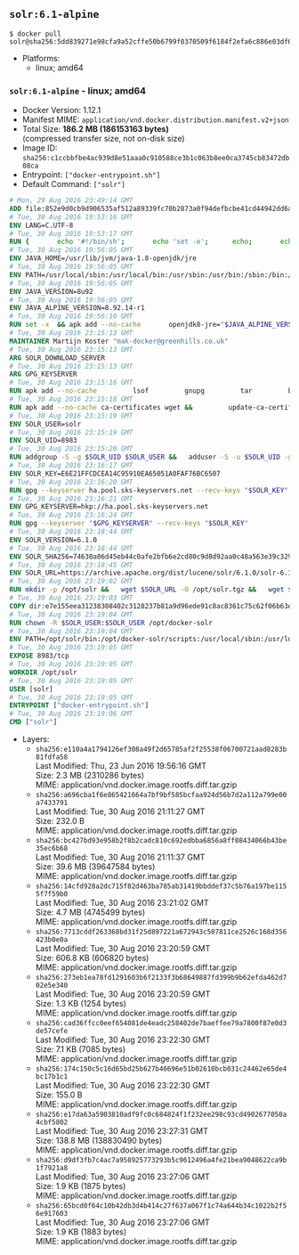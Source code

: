 ## `solr:6.1-alpine`

```console
$ docker pull solr@sha256:5dd839271e98cfa9a52cffe50b6799f0370509f6184f2efa6c886e03df60e1e2
```

-	Platforms:
	-	linux; amd64

### `solr:6.1-alpine` - linux; amd64

-	Docker Version: 1.12.1
-	Manifest MIME: `application/vnd.docker.distribution.manifest.v2+json`
-	Total Size: **186.2 MB (186153163 bytes)**  
	(compressed transfer size, not on-disk size)
-	Image ID: `sha256:c1ccbbfbe4ac939d8e51aaa0c910588ce3b1c063b8ee0ca3745cb83472db08ca`
-	Entrypoint: `["docker-entrypoint.sh"]`
-	Default Command: `["solr"]`

```dockerfile
# Mon, 29 Aug 2016 23:49:14 GMT
ADD file:852e9d0cb9d906535af512a89339fc70b2873a0f94defbcbe41cd44942dd6ac8 in / 
# Tue, 30 Aug 2016 19:53:16 GMT
ENV LANG=C.UTF-8
# Tue, 30 Aug 2016 19:53:17 GMT
RUN { 		echo '#!/bin/sh'; 		echo 'set -e'; 		echo; 		echo 'dirname "$(dirname "$(readlink -f "$(which javac || which java)")")"'; 	} > /usr/local/bin/docker-java-home 	&& chmod +x /usr/local/bin/docker-java-home
# Tue, 30 Aug 2016 19:56:05 GMT
ENV JAVA_HOME=/usr/lib/jvm/java-1.8-openjdk/jre
# Tue, 30 Aug 2016 19:56:05 GMT
ENV PATH=/usr/local/sbin:/usr/local/bin:/usr/sbin:/usr/bin:/sbin:/bin:/usr/lib/jvm/java-1.8-openjdk/jre/bin:/usr/lib/jvm/java-1.8-openjdk/bin
# Tue, 30 Aug 2016 19:56:05 GMT
ENV JAVA_VERSION=8u92
# Tue, 30 Aug 2016 19:56:05 GMT
ENV JAVA_ALPINE_VERSION=8.92.14-r1
# Tue, 30 Aug 2016 19:56:10 GMT
RUN set -x 	&& apk add --no-cache 		openjdk8-jre="$JAVA_ALPINE_VERSION" 	&& [ "$JAVA_HOME" = "$(docker-java-home)" ]
# Tue, 30 Aug 2016 23:15:13 GMT
MAINTAINER Martijn Koster "mak-docker@greenhills.co.uk"
# Tue, 30 Aug 2016 23:15:13 GMT
ARG SOLR_DOWNLOAD_SERVER
# Tue, 30 Aug 2016 23:15:13 GMT
ARG GPG_KEYSERVER
# Tue, 30 Aug 2016 23:15:16 GMT
RUN apk add --no-cache         lsof         gnupg         tar         bash
# Tue, 30 Aug 2016 23:15:18 GMT
RUN apk add --no-cache ca-certificates wget &&         update-ca-certificates
# Tue, 30 Aug 2016 23:15:19 GMT
ENV SOLR_USER=solr
# Tue, 30 Aug 2016 23:15:19 GMT
ENV SOLR_UID=8983
# Tue, 30 Aug 2016 23:15:20 GMT
RUN addgroup -S -g $SOLR_UID $SOLR_USER &&   adduser -S -u $SOLR_UID -g $SOLR_USER $SOLR_USER
# Tue, 30 Aug 2016 23:16:17 GMT
ENV SOLR_KEY=E6E21FFCDCEA14C95910EA65051A0FAF76BC6507
# Tue, 30 Aug 2016 23:16:20 GMT
RUN gpg --keyserver ha.pool.sks-keyservers.net --recv-keys "$SOLR_KEY"
# Tue, 30 Aug 2016 23:16:21 GMT
ENV GPG_KEYSERVER=hkp://ha.pool.sks-keyservers.net
# Tue, 30 Aug 2016 23:16:24 GMT
RUN gpg --keyserver "$GPG_KEYSERVER" --recv-keys "$SOLR_KEY"
# Tue, 30 Aug 2016 23:18:44 GMT
ENV SOLR_VERSION=6.1.0
# Tue, 30 Aug 2016 23:18:44 GMT
ENV SOLR_SHA256=74630a06d45eb44c0afe2bfb6e2cd80c9d8d92aa0c48a563e39c32996a76c8b0
# Tue, 30 Aug 2016 23:18:45 GMT
ENV SOLR_URL=https://archive.apache.org/dist/lucene/solr/6.1.0/solr-6.1.0.tgz
# Tue, 30 Aug 2016 23:19:02 GMT
RUN mkdir -p /opt/solr &&   wget $SOLR_URL -O /opt/solr.tgz &&   wget $SOLR_URL.asc -O /opt/solr.tgz.asc &&   echo "$SOLR_SHA256 */opt/solr.tgz" | sha256sum -c - &&   (>&2 ls -l /opt/solr.tgz /opt/solr.tgz.asc) &&   gpg --batch --verify /opt/solr.tgz.asc /opt/solr.tgz &&   tar -C /opt/solr --extract --file /opt/solr.tgz --strip-components=1 &&   rm /opt/solr.tgz* &&   mkdir -p /opt/solr/server/solr/lib /opt/solr/server/solr/mycores &&   sed -i -e 's/#SOLR_PORT=8983/SOLR_PORT=8983/' /opt/solr/bin/solr.in.sh &&   sed -i -e '/-Dsolr.clustering.enabled=true/ a SOLR_OPTS="$SOLR_OPTS -Dsun.net.inetaddr.ttl=60 -Dsun.net.inetaddr.negative.ttl=60"' /opt/solr/bin/solr.in.sh &&   chown -R $SOLR_USER:$SOLR_USER /opt/solr &&   mkdir /docker-entrypoint-initdb.d /opt/docker-solr/
# Tue, 30 Aug 2016 23:19:03 GMT
COPY dir:e7e155eea31238308402c3128237b81a9d96ede91c8ac8361c75c62f06b63e9b in /opt/docker-solr/scripts 
# Tue, 30 Aug 2016 23:19:04 GMT
RUN chown -R $SOLR_USER:$SOLR_USER /opt/docker-solr
# Tue, 30 Aug 2016 23:19:04 GMT
ENV PATH=/opt/solr/bin:/opt/docker-solr/scripts:/usr/local/sbin:/usr/local/bin:/usr/sbin:/usr/bin:/sbin:/bin:/usr/lib/jvm/java-1.8-openjdk/jre/bin:/usr/lib/jvm/java-1.8-openjdk/bin
# Tue, 30 Aug 2016 23:19:05 GMT
EXPOSE 8983/tcp
# Tue, 30 Aug 2016 23:19:05 GMT
WORKDIR /opt/solr
# Tue, 30 Aug 2016 23:19:05 GMT
USER [solr]
# Tue, 30 Aug 2016 23:19:05 GMT
ENTRYPOINT ["docker-entrypoint.sh"]
# Tue, 30 Aug 2016 23:19:06 GMT
CMD ["solr"]
```

-	Layers:
	-	`sha256:e110a4a1794126ef308a49f2d65785af2f25538f06700721aad8283b81fdfa58`  
		Last Modified: Thu, 23 Jun 2016 19:56:16 GMT  
		Size: 2.3 MB (2310286 bytes)  
		MIME: application/vnd.docker.image.rootfs.diff.tar.gzip
	-	`sha256:a696cba1f6e865421664a7bf9bf585bcfaa924d56b7d2a112a799e00a7433791`  
		Last Modified: Tue, 30 Aug 2016 21:11:27 GMT  
		Size: 232.0 B  
		MIME: application/vnd.docker.image.rootfs.diff.tar.gzip
	-	`sha256:bc427bd93e958b2f8b2cadc810c692edbba6856a8ff08434066b43be35ec6b68`  
		Last Modified: Tue, 30 Aug 2016 21:11:37 GMT  
		Size: 39.6 MB (39647584 bytes)  
		MIME: application/vnd.docker.image.rootfs.diff.tar.gzip
	-	`sha256:14cfd928a2dc715f82d463ba785ab31419bbddef37c5b76a197be1155f7f59b0`  
		Last Modified: Tue, 30 Aug 2016 23:21:02 GMT  
		Size: 4.7 MB (4745499 bytes)  
		MIME: application/vnd.docker.image.rootfs.diff.tar.gzip
	-	`sha256:7713cddf263368bd31f25d897221a672943c507811ce2526c168d356423b0e0a`  
		Last Modified: Tue, 30 Aug 2016 23:20:59 GMT  
		Size: 606.8 KB (606820 bytes)  
		MIME: application/vnd.docker.image.rootfs.diff.tar.gzip
	-	`sha256:273eb1ea78fd1291603b6f2133f3b68649887fd399b9b62efda462d702e5e340`  
		Last Modified: Tue, 30 Aug 2016 23:20:59 GMT  
		Size: 1.3 KB (1254 bytes)  
		MIME: application/vnd.docker.image.rootfs.diff.tar.gzip
	-	`sha256:cad36ffcc0eef654081de4eadc258402de7baeffee79a7800f87e0d3de57cefe`  
		Last Modified: Tue, 30 Aug 2016 23:22:30 GMT  
		Size: 7.1 KB (7085 bytes)  
		MIME: application/vnd.docker.image.rootfs.diff.tar.gzip
	-	`sha256:174c150c5c16d65bd25b627b46696e51b02610bcb031c24462e65de4bc17b1c1`  
		Last Modified: Tue, 30 Aug 2016 23:22:30 GMT  
		Size: 155.0 B  
		MIME: application/vnd.docker.image.rootfs.diff.tar.gzip
	-	`sha256:e17da63a5903810adf9fc0c684824f1f232ee298c93cd4902677050a4cbf5802`  
		Last Modified: Tue, 30 Aug 2016 23:27:31 GMT  
		Size: 138.8 MB (138830490 bytes)  
		MIME: application/vnd.docker.image.rootfs.diff.tar.gzip
	-	`sha256:d9df3fb7c4ac7a958925773293b5c9612496a4fe21bea9048622ca9b1f7921a8`  
		Last Modified: Tue, 30 Aug 2016 23:27:06 GMT  
		Size: 1.9 KB (1875 bytes)  
		MIME: application/vnd.docker.image.rootfs.diff.tar.gzip
	-	`sha256:65bcd0f64c10b42db3d4b414c27f637a067f1c74a644b34c1022b2f56e917603`  
		Last Modified: Tue, 30 Aug 2016 23:27:06 GMT  
		Size: 1.9 KB (1883 bytes)  
		MIME: application/vnd.docker.image.rootfs.diff.tar.gzip

